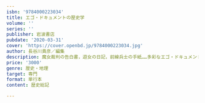 ```yaml
---
isbn: '9784000223034'
title: エゴ・ドキュメントの歴史学
volume: ''
series: ''
publisher: 岩波書店
pubdate: '2020-03-31'
cover: 'https://cover.openbd.jp/9784000223034.jpg'
author: 長谷川貴彦／編集
description: 魔女裁判の告白書，遊女の日記，前線兵士の手紙……多彩なエゴ・ドキュメントを斬新に読む．理論と実践を総合した共同研究．
price: '3000'
genre: 歴史・地理
target: 専門
format: 単行本
content: 歴史総記

---
```

